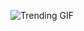 ![Trending GIF](https://media0.giphy.com/media/v1.Y2lkPThiYjIxNzcyYW12dThmMmc3bW1oeGVqamRzbWZvZXVoc2dydmhob3lzNnVpZmp1diZlcD12MV9naWZzX3NlYXJjaCZjdD1n/rplvK3z0IzLqBxVJWk/giphy.gif)
